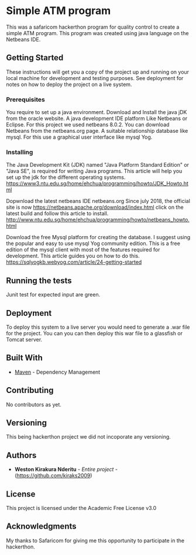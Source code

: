# Simple ATM program

This was a safaricom hackerthon program for quality control to create a simple ATM program. This program was created using java language on the Netbeans IDE.

## Getting Started

These instructions will get you a copy of the project up and running on your local machine for development and testing purposes. See deployment for notes on how to deploy the project on a live system.

### Prerequisites
You require to set up a java environment. Download and Install the java jDK from the oracle website.
A java development IDE platform Like Netbeans or Eclipse. For this project we used netbeans 8.0.2. You can download Netbeans from the netbeans.org page.
A suitable relationship database like mysql. For this use a graphical user interface like mysql Yog.

### Installing

The Java Development Kit (JDK) named "Java Platform Standard Edition" or "Java SE", is required for writing Java programs. This article will help you set up the jdk for the different operating systems. https://www3.ntu.edu.sg/home/ehchua/programming/howto/JDK_Howto.html

Dopwnload the latest netbeans IDE netbeans.org Since july 2018, the official site is now https://netbeans.apache.org/download/index.html
click on the latest build and follow this article to install. http://www.ntu.edu.sg/home/ehchua/programming/howto/netbeans_howto.html

Download the free Mysql platform for creating the database. I suggest using the popular and easy to use mysql Yog community edition. This is a free edition of the mysql client with most of the features required for development. This article guides you on how to do this. https://sqlyogkb.webyog.com/article/24-getting-started

## Running the tests

Junit test for expected input are green.

## Deployment

To deploy this system to a live server you would need to generate a .war file for the project. You can you can then deploy this war file to a glassfish or Tomcat server.

## Built With
* [Maven](https://maven.apache.org/) - Dependency Management

## Contributing
No contributors as yet.

## Versioning

This being hackerthon project we did not incoporate any versioning.  

## Authors

* **Weston Kirakura Nderitu** - *Entire project* - (https://github.com/kiraks2009)

## License

This project is licensed under the Academic Free License v3.0

## Acknowledgments
My thanks to Safaricom for giving me this opportunity to participate in the hackerthon.
